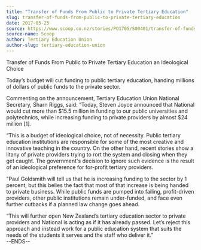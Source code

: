 ```yaml
---
title: "Transfer of Funds From Public to Private Tertiary Education"
slug: transfer-of-funds-from-public-to-private-tertiary-education
date: 2017-05-25
source: https://www.scoop.co.nz/stories/PO1705/S00401/transfer-of-funds-from-public-to-private-tertiary-education.htm
source-name: Scoop
author: Tertiary Education Union
author-slug: tertiary-education-union
---
```


<p>Transfer of Funds From Public to Private Tertiary Education
an Ideological Choice</p>

<p>Today’s budget will cut funding to
public tertiary education, handing millions of dollars of
public funds to the private sector.</p>

<p>Commenting on the
announcement, Tertiary Education Union National Secretary,
Sharn Riggs, said: “Today, Steven Joyce announced that
National would cut more than $15.5 million in funding to our
public universities and polytechnics, while increasing
funding to private providers by almost $24 million
[1].</p>

<p>“This is a budget of ideological choice, not of
necessity. Public tertiary education institutions are
responsible for some of the most creative and innovative
teaching in the country. On the other hand, recent stories
show a litany of private providers trying to rort the system
and closing when they get caught. The government's decision
to ignore such evidence is the result of an ideological
preference for for-profit tertiary providers.</p>

<p>"Paul
Goldsmith will tell us that he is increasing funding to the
sector by 1 percent, but this belies the fact that most of
that increase is being handed to private business. While
public funds are pumped into failing, profit-driven
providers, other public institutions remain under-funded,
and face even further cutbacks if a planned law change goes
ahead.</p>

<p>“This will further open New Zealand’s tertiary
education sector to private providers and National is acting
as if it has already passed. Let’s reject this approach
and instead work for a public education system that suits
the needs of the students it serves and the staff who
deliver
it.”<br>--ENDS--</p>

<p></p>